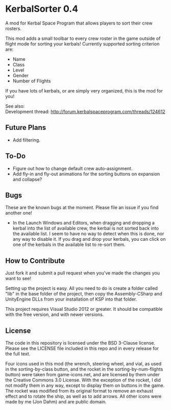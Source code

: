 # KerbalSorter 0.4
A mod for Kerbal Space Program that allows players to sort their crew rosters.

This mod adds a small toolbar to every crew roster in the game outside of flight mode for sorting your kerbals! Currently supported sorting criterion are:

* Name
* Class
* Level
* Gender
* Number of Flights

If you have lots of kerbals, or are simply very organized, this is the mod for you!

See also:  
Development thread: http://forum.kerbalspaceprogram.com/threads/124612

## Future Plans

* Add filtering.


## To-Do

* Figure out how to change default crew auto-assignment.
* Add fly-in and fly-out animations for the sorting buttons on expansion and collapse?


## Bugs

These are the known bugs at the moment. Please file an issue if you find another one!
* In the Launch Windows and Editors, when dragging and dropping a kerbal into the list of available crew, the kerbal is not sorted back into the available list. I seem to have no way to detect when this is done, nor any way to disable it. If you drag and drop your kerbals, you can click on one of the kerbals in the available list to re-sort them.


## How to Contribute
Just fork it and submit a pull request when you've made the changes you want to see!

Setting up the project is easy. All you need to do is create a folder called "lib" in the base folder of the project, then copy the Assembly-CSharp and UnityEngine DLLs from your installation of KSP into that folder.

This project requires Visual Studio 2012 or greater. It should be compatible with the free version, and with newer versions.


## License

The code in this repository is licensed under the BSD 3-Clause license. Please see the LICENSE file included in this repo and in every release for the full text.

Four icons used in this mod (the wrench, steering wheel, and vial, as used in the sorting-by-class button, and the rocket in the sorting-by-num-flights button) were taken from game-icons.net, and are licensed by them under the Creative Commons 3.0 License. With the exception of the rocket, I did not modify them in any way, except to display them on buttons in the game. The rocket was modified from its original format to remove an exhaust effect and to rotate the ship, as well as to add arrows. All other icons were made by me (Jon Dahm) and are public domain.
